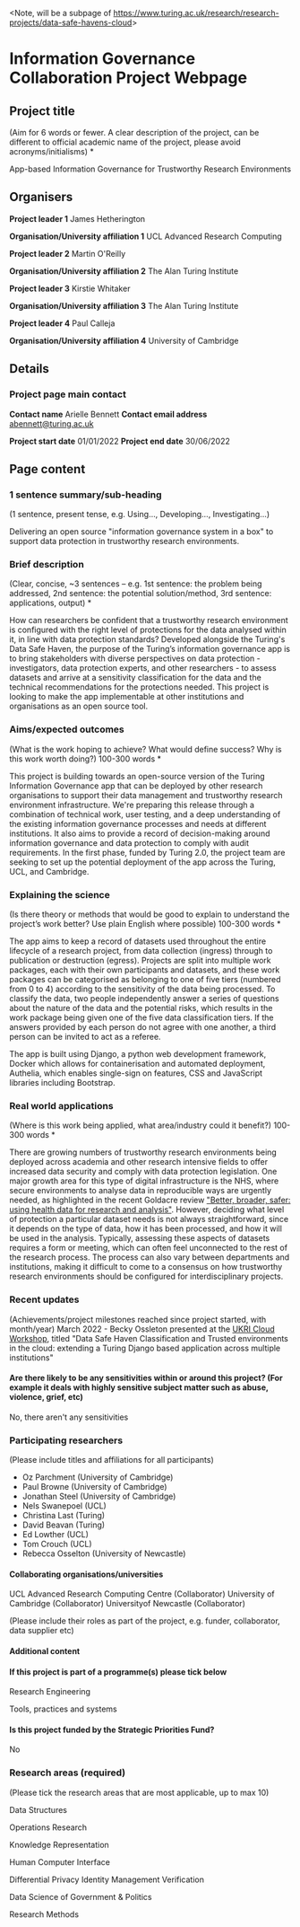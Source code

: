 <Note, will be a subpage of <https://www.turing.ac.uk/research/research-projects/data-safe-havens-cloud>>

# Information Governance Collaboration Project Webpage

## Project title

(Aim for 6 words or fewer. A clear description of the project, can be different to official academic
name of the project, please avoid acronyms/initialisms) *

App-based Information Governance for Trustworthy Research Environments

## Organisers

**Project leader 1**
James Hetherington

**Organisation/University affiliation 1** UCL Advanced Research Computing

**Project leader 2** Martin O'Reilly

**Organisation/University affiliation 2** The Alan Turing Institute

**Project leader 3** Kirstie Whitaker

**Organisation/University affiliation 3** The Alan Turing Institute

**Project leader 4** Paul Calleja

**Organisation/University affiliation 4** University of Cambridge

## Details

### Project page main contact

**Contact name** Arielle Bennett
**Contact email address** abennett@turing.ac.uk

**Project start date**
01/01/2022
**Project end date**
30/06/2022

## Page content

### 1 sentence summary/sub-heading

(1 sentence, present tense, e.g. Using…, Developing…, Investigating…)

Delivering an open source "information governance system in a box" to support data protection in trustworthy research environments.

### Brief description

(Clear, concise, ~3 sentences – e.g. 1st sentence: the problem being addressed, 2nd sentence: the potential solution/method, 3rd sentence: applications, output) *

How can researchers be confident that a trustworthy research environment is configured with the right level of protections for the data analysed within it, in line with data protection standards?
Developed alongside the Turing's Data Safe Haven, the purpose of the Turing’s information governance app is to bring stakeholders with diverse perspectives on data protection - investigators, data protection experts, and other researchers - to assess datasets and arrive at a sensitivity classification for the data and the technical recommendations for the protections needed. 
This project is looking to make the app implementable at other institutions and organisations as an open source tool. 

### Aims/expected outcomes

(What is the work hoping to achieve? What would define success? Why is this work worth doing?)
100-300 words *

This project is building towards an open-source version of the Turing Information Governance app that can be deployed by other research organisations to support their data management and trustworthy research environment infrastructure. 
We're preparing this release through a combination of technical work, user testing, and a deep understanding of the existing information governance processes and needs at different institutions.
It also aims to provide a record of decision-making around information governance and data protection to comply with audit requirements. 
In the first phase, funded by Turing 2.0, the project team are seeking to set up the potential deployment of the app across the Turing, UCL, and Cambridge. 

### Explaining the science

(Is there theory or methods that would be good to explain to understand the project’s work better? Use plain English where possible)
100-300 words *

The app aims to keep a record of datasets used throughout the entire lifecycle of a research project, from data collection (ingress) through to publication or destruction (egress). 
Projects are split into multiple work packages, each with their own participants and datasets, and these work packages can be categorised as belonging to one of five tiers (numbered from 0 to 4) according to the sensitivity of the data being processed. 
To classify the data, two people independently answer a series of questions about the nature of the data and the potential risks, which results in the work package being given one of the five data classification tiers.
If the answers provided by each person do not agree with one another, a third person can be invited to act as a referee.

The app is built using Django, a python web development framework, Docker which allows for containerisation and automated deployment, Authelia, which enables single-sign on features, CSS and JavaScript libraries including Bootstrap.

### Real world applications

(Where is this work being applied, what area/industry could it benefit?)
100-300 words *

There are growing numbers of trustworthy research environments being deployed across academia and other research intensive fields to offer increased data security and comply with data protection legislation. 
One major growth area for this type of digital infrastructure is the NHS, where secure environments to analyse data in reproducible ways are urgently needed, as highlighted in the recent Goldacre review ["Better, broader, safer: using health data for research and analysis"](https://www.gov.uk/government/publications/better-broader-safer-using-health-data-for-research-and-analysis).
However, deciding what level of protection a particular dataset needs is not always straightforward, since it depends on the type of data, how it has been processed, and how it will be used in the analysis. 
Typically, assessing these aspects of datasets requires a form or meeting, which can often feel unconnected to the rest of the research process. 
The process can also vary between departments and institutions, making it difficult to come to a consensus on how trustworthy research environments should be configured for interdisciplinary projects. 

### Recent updates

(Achievements/project milestones reached since project started, with month/year)
March 2022 - Becky Ossleton presented at the [UKRI Cloud Workshop](https://cloud.ac.uk/2022/02/27/programme-for-ukri-cloud-workshop-2022/7), titled "Data Safe Haven Classification and Trusted environments in the cloud: extending a Turing Django based application across multiple institutions"

#### Are there likely to be any sensitivities within or around this project? (For example it deals with highly sensitive subject matter such as abuse, violence, grief, etc)

No, there aren't any sensitivities

### Participating researchers

(Please include titles and affiliations for all participants)

* Oz Parchment (University of Cambridge)
* Paul Browne (University of Cambridge)
* Jonathan Steel (University of Cambridge)
* Nels Swanepoel (UCL)
* Christina Last (Turing)
* David Beavan (Turing)
* Ed Lowther (UCL)
* Tom Crouch (UCL)
* Rebecca Osselton (University of Newcastle)

#### Collaborating organisations/universities

UCL Advanced Research Computing Centre (Collaborator)
University of Cambridge (Collaborator)
Universityof Newcastle (Collaborator)

(Please include their roles as part of the project, e.g. funder, collaborator, data supplier etc)

#### Additional content

#### If this project is part of a programme(s) please tick below

Research Engineering

Tools, practices and systems

#### Is this project funded by the Strategic Priorities Fund?

No

### Research areas (required)

(Please tick the research areas that are most applicable, up to max 10)


Data Structures

Operations Research

Knowledge Representation

Human Computer Interface

Differential Privacy
Identity Management
Verification

Data Science of Government & Politics

Research Methods